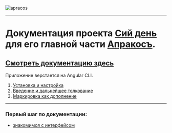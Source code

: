 ![apracos](https://4.bp.blogspot.com/-YwQ8PL9Ml_g/Xc6ViMiv96I/AAAAAAAAEl0/21Cl0nIvEW0bAW5KQfAFevmbZUashMVDwCK4BGAYYCw/s1600/Group%2B2.png)

---

# **Документация проекта [Cий день](https://clunya.github.io) для его главной части [Апракосъ](https://clunya.github.io/html/APRACOS/stvol.html).** 

## [Смотреть документацию здесь](https://clunya.github.io/apr)

Приложение верстается на Angular CLI.

1. [Установка и настройка](additional-documentation/настройка-проекта.html)
1. [Введение и дальнейшее толкование](additional-documentation/введение.html)
1. [Маркировка как дополнение](additional-documentation/маркировка.html)

---

### Первый шаг по документации:
* [знакомимся с интерфейсом](./interfaces/Easter.html)

<br>
    
